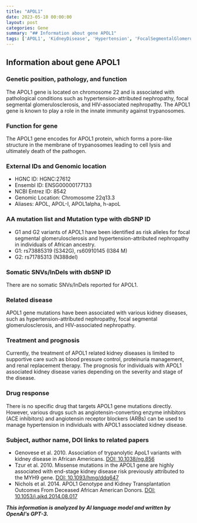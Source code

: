 ```yaml
---
title: "APOL1"
date: 2023-05-10 00:00:00
layout: post
categories: Gene
summary: "## Information about gene APOL1"
tags: ['APOL1', 'KidneyDisease', 'Hypertension', 'FocalSegmentalGlomerulosclerosis', 'InnateImmunity', 'GeneticMutation', 'DrugResponse', 'Prognosis']
---
```


## Information about gene APOL1

### Genetic position, pathology, and function
The APOL1 gene is located on chromosome 22 and is associated with pathological conditions such as hypertension-attributed nephropathy, focal segmental glomerulosclerosis, and HIV-associated nephropathy. The APOL1 gene is known to play a role in the innate immunity against trypanosomes. 

### Function for gene
The APOL1 gene encodes for APOL1 protein, which forms a pore-like structure in the membrane of trypanosomes leading to cell lysis and ultimately death of the pathogen.

### External IDs and Genomic location
- HGNC ID: HGNC:27612 
- Ensembl ID: ENSG00000177133
- NCBI Entrez ID: 8542
- Genomic Location: Chromosome 22q13.3
- Aliases: APOL, APOL-I, APOL1alpha, h-apoL

### AA mutation list and Mutation type with dbSNP ID
- G1 and G2 variants of APOL1 have been identified as risk alleles for focal segmental glomerulosclerosis and hypertension-attributed nephropathy in individuals of African ancestry.
- G1: rs73885319 (S342G), rs60910145 (I384 M)
- G2: rs71785313 (N388del)

### Somatic SNVs/InDels with dbSNP ID
There are no somatic SNVs/InDels reported for APOL1.

### Related disease
APOL1 gene mutations have been associated with various kidney diseases, such as hypertension-attributed nephropathy, focal segmental glomerulosclerosis, and HIV-associated nephropathy. 

### Treatment and prognosis
Currently, the treatment of APOL1 related kidney diseases is limited to supportive care such as blood pressure control, proteinuria management, and renal replacement therapy. The prognosis for individuals with APOL1 associated kidney disease varies depending on the severity and stage of the disease.

### Drug response
There is no specific drug that targets APOL1 gene mutations directly. However, various drugs such as angiotensin-converting enzyme inhibitors (ACE inhibitors) and angiotensin receptor blockers (ARBs) can be used to manage hypertension in individuals with APOL1 associated kidney disease.

### Subject, author name, DOI links to related papers
- Genovese et al. 2010. Association of trypanolytic ApoL1 variants with kidney disease in African Americans.  [DOI: 10.1038/ng.856]( [Click](https://doi.org/10.1038/ng.856))
- Tzur et al. 2010. Missense mutations in the APOL1 gene are highly associated with end-stage kidney disease risk previously attributed to the MYH9 gene. [DOI: 10.1093/hmg/ddq647]([Click](https://doi.org/10.1093/hmg/ddq647))
- Nichols et al. 2014. APOL1 Genotype and Kidney Transplantation Outcomes From Deceased African American Donors.  [DOI: 10.1053/j.ajkd.2014.08.017]([Click](https://doi.org/10.1053/j.ajkd.2014.08.017))

**_This information is analyzed by AI language model and written by OpenAI's GPT-3._**